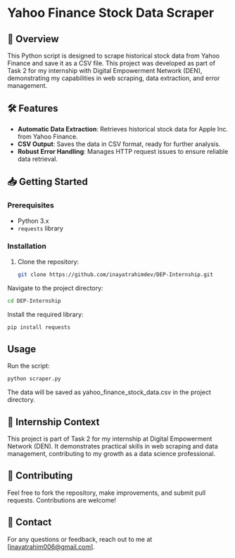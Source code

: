 # Yahoo Finance Stock Data Scraper

## 🚀 Overview

This Python script is designed to scrape historical stock data from Yahoo Finance and save it as a CSV file. This project was developed as part of Task 2 for my internship with Digital Empowerment Network (DEN), demonstrating my capabilities in web scraping, data extraction, and error management.

## 🛠 **Features**

- **Automatic Data Extraction**: Retrieves historical stock data for Apple Inc. from Yahoo Finance.
- **CSV Output**: Saves the data in CSV format, ready for further analysis.
- **Robust Error Handling**: Manages HTTP request issues to ensure reliable data retrieval.

## 📥 Getting Started

### Prerequisites

- Python 3.x
- `requests` library

### Installation

1. Clone the repository:
   ```bash
   git clone https://github.com/inayatrahimdev/DEP-Internship.git
   ```
 
Navigate to the project directory:

  ```bash
cd DEP-Internship
  ```
Install the required library:

```bash
pip install requests
```
## Usage
Run the script:
```bash
python scraper.py
```
The data will be saved as yahoo_finance_stock_data.csv in the project directory.

## 📣 Internship Context
This project is part of Task 2 for my internship at Digital Empowerment Network (DEN). It demonstrates practical skills in web scraping and data management, contributing to my growth as a data science professional.

## 🤝 Contributing
Feel free to fork the repository, make improvements, and submit pull requests. Contributions are welcome!

## 📧 Contact
For any questions or feedback, reach out to me at [inayatrahim006@gmail.com].
